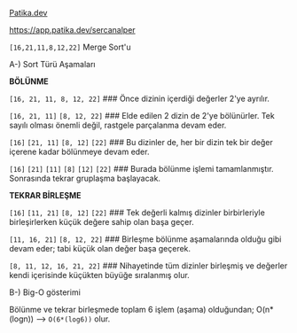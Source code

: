 [Patika.dev](https://www.patika.dev/tr)

https://app.patika.dev/sercanalper

`[16,21,11,8,12,22]` Merge Sort'u

A-) Sort Türü Aşamaları 

**BÖLÜNME**

`[16, 21, 11, 8, 12, 22]` ### Önce dizinin içerdiği değerler 2'ye ayrılır.

`[16, 21, 11]` `[8, 12, 22]` ### Elde edilen 2 dizin de 2'ye bölünürler. Tek sayılı olması önemli değil, rastgele parçalanma devam eder. 

`[16]` `[21, 11]` `[8, 12]` `[22]` ### Bu dizinler de, her bir dizin tek bir değer içerene kadar bölünmeye devam eder.

`[16]` `[21]` `[11]` `[8]` `[12]` `[22]` ### Burada bölünme işlemi tamamlanmıştır. Sonrasında tekrar gruplaşma başlayacak.

**TEKRAR BİRLEŞME**

`[16]` `[11, 21]` `[8, 12]` `[22]` ### Tek değerli kalmış dizinler birbirleriyle birleşirlerken küçük değere sahip olan başa geçer.

`[11, 16, 21]` `[8, 12, 22]` ### Birleşme bölünme aşamalarında olduğu gibi devam eder; tabi küçük olan değer başa geçerek.

`[8, 11, 12, 16, 21, 22]` ### Nihayetinde tüm dizinler birleşmiş ve değerler kendi içerisinde küçükten büyüğe sıralanmış olur.

B-) Big-O gösterimi

Bölünme ve tekrar birleşmede toplam 6 işlem (aşama) olduğundan; O(n*(logn)) --> `O(6*(log6))` olur.
